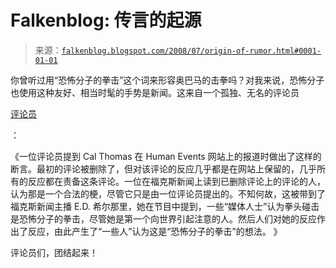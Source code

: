<!--yml

category: 未分类

date: 2024-05-12 23:08:02

-->

# Falkenblog: 传言的起源

> 来源：[`falkenblog.blogspot.com/2008/07/origin-of-rumor.html#0001-01-01`](http://falkenblog.blogspot.com/2008/07/origin-of-rumor.html#0001-01-01)

你曾听过用“恐怖分子的拳击”这个词来形容奥巴马的击拳吗？对我来说，恐怖分子也使用这种友好、相当时髦的手势是新闻。这来自一个孤独、无名的评论员

[评论员](http://www.huffingtonpost.com/2008/07/15/origins-of-terrorist-fist_n_112912.html)

：

《一位评论员提到 Cal Thomas 在 Human Events 网站上的报道时做出了这样的断言。最初的评论被删除了，但对该评论的反应几乎都是在网站上保留的，几乎所有的反应都在责备这条评论。一位在福克斯新闻上读到已删除评论上的评论的人，认为那是一个合法的梗，尽管它只是由一位评论员提出的。不知何故，这被带到了福克斯新闻主播 E.D. 希尔那里，她在节目中提到，一些“媒体人士”认为拳头碰击是恐怖分子的拳击，尽管她是第一个向世界引起注意的人。然后人们对她的反应作出了反应，由此产生了“一些人”认为这是“恐怖分子的拳击”的想法。 》

评论员们，团结起来！
